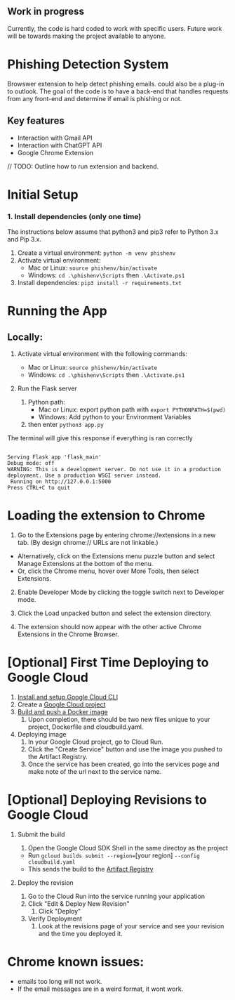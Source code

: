 
## Work in progress
Currently, the code is hard coded to work with specific users. Future work will be towards making the project available to anyone. 

# Phishing Detection System
Browswer extension to help detect phishing emails. could also be a plug-in to outlook. The goal of the code is to have a back-end that handles requests from any front-end and determine if email is phishing or not. 

## Key features
* Interaction with Gmail API
* Interaction with ChatGPT API
* Google Chrome Extension


// TODO: Outline how to run extension and backend. 


# Initial Setup


### 1. Install dependencies (only one time)
The instructions below assume that python3 and pip3 refer to Python 3.x and Pip 3.x.

1. Create a virtual environment: `python -m venv phishenv`
2. Activate virtual environment:
    * Mac or Linux: `source phishenv/bin/activate`
    * Windows: `cd .\phishenv\Scripts` then `.\Activate.ps1`
3. Install dependencies: `pip3 install -r requirements.txt`

# Running the App

## Locally:

1. Activate virtual environment with the following commands:
   * Mac or Linux: `source phishenv/bin/activate`
   * Windows: `cd .\phishenv\Scripts` then `.\Activate.ps1`



2. Run the Flask server
   1. Python path:
      * Mac or Linux: export python path with `export PYTHONPATH=$(pwd)`
      * Windows: Add python to your Environment Variables
   2. then enter `python3 app.py`

The terminal will give this response if everything is ran correctly
<pre><code>
Serving Flask app 'flask_main'
Debug mode: off
WARNING: This is a development server. Do not use it in a production deployment. Use a production WSGI server instead.
 Running on http://127.0.0.1:5000
Press CTRL+C to quit
</code></pre>

# Loading the extension to Chrome


1. Go to the Extensions page by entering chrome://extensions in a new tab. (By design chrome:// URLs are not linkable.)

* Alternatively, click on the Extensions menu puzzle button and select Manage Extensions at the bottom of the menu.
* Or, click the Chrome menu, hover over More Tools, then select Extensions.
2. Enable Developer Mode by clicking the toggle switch next to Developer mode.

3. Click the Load unpacked button and select the extension directory.

4. The extension should now appear with the other active Chrome Extensions in the Chrome Browser.

# [Optional] First Time Deploying to Google Cloud

1. [Install and setup Google Cloud CLI](https://cloud.google.com/sdk/docs/install-sdk)
2. Create a [Google Cloud project]('https://cloud.google.com/resource-manager/docs/creating-managing-projects')
3. [Build and push a Docker image]('https://cloud.google.com/build/docs/build-push-docker-image')
   1. Upon completion, there should be two new files unique to your project, Dockerfile and cloudbuild.yaml.
4. Deploying image
   1. In your Google Cloud project, go to Cloud Run.
   2. Click the "Create Service" button and use the image you pushed to the Artifact Registry.
   3. Once the service has been created, go into the services page and make note of the url next to the service name.

# [Optional] Deploying Revisions to Google Cloud

1. Submit the build
   1. Open the Google Cloud SDK Shell in the same directoy as the project
   * Run `gcloud builds submit --region=`[your region] `--config cloudbuild.yaml`
   * This sends the build to the [Artifact Registry](https://console.cloud.google.com/artifacts)

2. Deploy the revision
   1. Go to the Cloud Run into the service running your application
   2. Click "Edit & Deploy New Revision"
      1. Click "Deploy"
   3. Verify Deployment
      1. Look at the revisions page of your service and see your revision and the time you deployed it.



# Chrome known issues:
* emails too long will not work.
* If the email messages are in a weird format, it wont work. 
